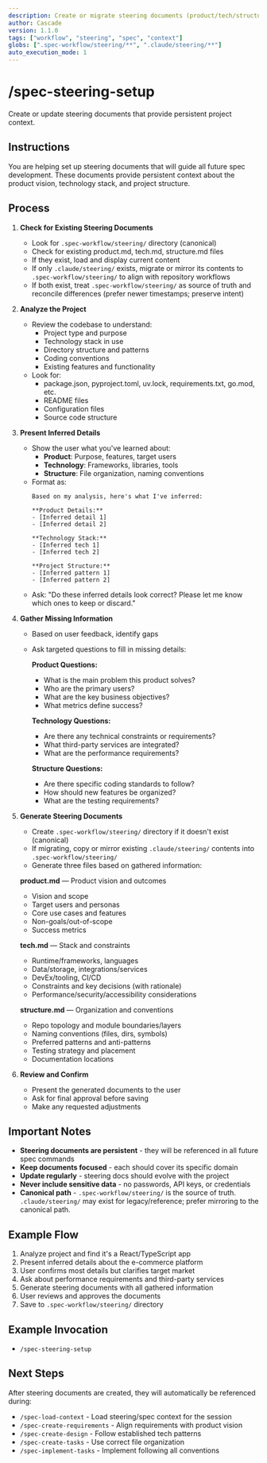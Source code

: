 ```yaml
---
description: Create or migrate steering documents (product/tech/structure) to the canonical .spec-workflow/steering/ directory for consistent spec workflows.
author: Cascade
version: 1.1.0
tags: ["workflow", "steering", "spec", "context"]
globs: [".spec-workflow/steering/**", ".claude/steering/**"]
auto_execution_mode: 1
---
```


# /spec-steering-setup

Create or update steering documents that provide persistent project context.


## Instructions
You are helping set up steering documents that will guide all future spec development. These documents provide persistent context about the product vision, technology stack, and project structure.

## Process

1. **Check for Existing Steering Documents**
   - Look for `.spec-workflow/steering/` directory (canonical)
   - Check for existing product.md, tech.md, structure.md files
   - If they exist, load and display current content
   - If only `.claude/steering/` exists, migrate or mirror its contents to `.spec-workflow/steering/` to align with repository workflows
   - If both exist, treat `.spec-workflow/steering/` as source of truth and reconcile differences (prefer newer timestamps; preserve intent)

2. **Analyze the Project**
   - Review the codebase to understand:
     - Project type and purpose
     - Technology stack in use
     - Directory structure and patterns
     - Coding conventions
     - Existing features and functionality
   - Look for:
     - package.json, pyproject.toml, uv.lock, requirements.txt, go.mod, etc.
     - README files
     - Configuration files
     - Source code structure

3. **Present Inferred Details**
   - Show the user what you've learned about:
     - **Product**: Purpose, features, target users
     - **Technology**: Frameworks, libraries, tools
     - **Structure**: File organization, naming conventions
   - Format as:
     ```
     Based on my analysis, here's what I've inferred:
     
     **Product Details:**
     - [Inferred detail 1]
     - [Inferred detail 2]
     
     **Technology Stack:**
     - [Inferred tech 1]
     - [Inferred tech 2]
     
     **Project Structure:**
     - [Inferred pattern 1]
     - [Inferred pattern 2]
     ```
   - Ask: "Do these inferred details look correct? Please let me know which ones to keep or discard."

4. **Gather Missing Information**
   - Based on user feedback, identify gaps
   - Ask targeted questions to fill in missing details:
     
     **Product Questions:**
     - What is the main problem this product solves?
     - Who are the primary users?
     - What are the key business objectives?
     - What metrics define success?
     
     **Technology Questions:**
     - Are there any technical constraints or requirements?
     - What third-party services are integrated?
     - What are the performance requirements?
     
     **Structure Questions:**
     - Are there specific coding standards to follow?
     - How should new features be organized?
     - What are the testing requirements?

5. **Generate Steering Documents**
   - Create `.spec-workflow/steering/` directory if it doesn't exist (canonical)
   - If migrating, copy or mirror existing `.claude/steering/` contents into `.spec-workflow/steering/`
   - Generate three files based on gathered information:
    
    **product.md** — Product vision and outcomes
      - Vision and scope
      - Target users and personas
      - Core use cases and features
      - Non-goals/out-of-scope
      - Success metrics
    
    **tech.md** — Stack and constraints
      - Runtime/frameworks, languages
      - Data/storage, integrations/services
      - DevEx/tooling, CI/CD
      - Constraints and key decisions (with rationale)
      - Performance/security/accessibility considerations
    
    **structure.md** — Organization and conventions
      - Repo topology and module boundaries/layers
      - Naming conventions (files, dirs, symbols)
      - Preferred patterns and anti-patterns
      - Testing strategy and placement
      - Documentation locations

6. **Review and Confirm**
   - Present the generated documents to the user
   - Ask for final approval before saving
   - Make any requested adjustments

## Important Notes

- **Steering documents are persistent** - they will be referenced in all future spec commands
- **Keep documents focused** - each should cover its specific domain
- **Update regularly** - steering docs should evolve with the project
- **Never include sensitive data** - no passwords, API keys, or credentials
 - **Canonical path** - `.spec-workflow/steering/` is the source of truth. `.claude/steering/` may exist for legacy/reference; prefer mirroring to the canonical path.

## Example Flow

1. Analyze project and find it's a React/TypeScript app
2. Present inferred details about the e-commerce platform
3. User confirms most details but clarifies target market
4. Ask about performance requirements and third-party services
5. Generate steering documents with all gathered information
6. User reviews and approves the documents
7. Save to `.spec-workflow/steering/` directory

## Example Invocation

- `/spec-steering-setup`

## Next Steps
After steering documents are created, they will automatically be referenced during:
- `/spec-load-context` - Load steering/spec context for the session
- `/spec-create-requirements` - Align requirements with product vision
- `/spec-create-design` - Follow established tech patterns
- `/spec-create-tasks` - Use correct file organization
- `/spec-implement-tasks` - Implement following all conventions

